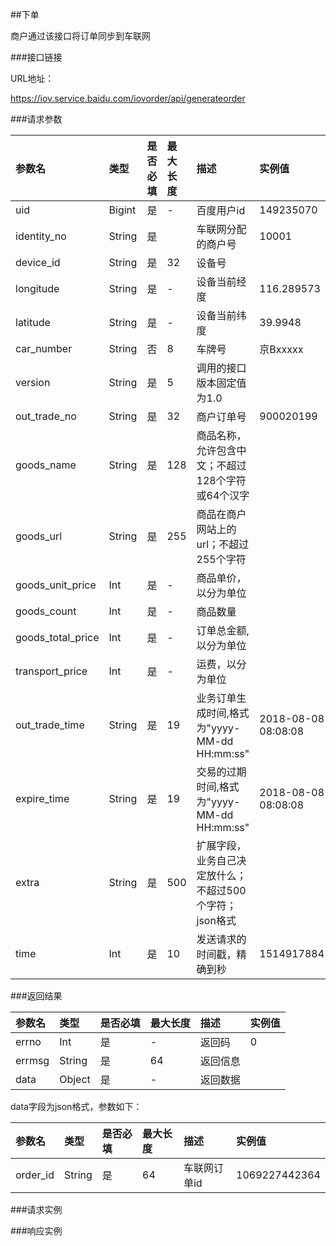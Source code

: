 ##下单

商户通过该接口将订单同步到车联网

###接口链接

URL地址：

https://iov.service.baidu.com/iovorder/api/generateorder

###请求参数

 |参数名 |类型|是否必填|最大长度|描述|实例值
| :------| :------ | :------ | :------ | :------ | :------ 
 |uid |Bigint|是|-|百度用户id| 149235070
 |identity_no  |String|是| |车联网分配的商户号|10001
 | device_id | String| 是 |32 |设备号||
 | longitude|String | 是 | -|设备当前经度 |116.289573|
 | latitude | String| 是 | -|设备当前纬度|39.9948|
 | car_number | String | 否 |8|车牌号|京Bxxxxx |
 | version | String| 是 |5 |调用的接口版本固定值为1.0||
|out_trade_no |String|是|32|商户订单号|900020199
|goods_name|String|是|128|商品名称，允许包含中文；不超过128个字符或64个汉字 ||
|goods_url|String|是|255|商品在商户网站上的url；不超过255个字符 ||
|goods_unit_price|Int|是|-|商品单价，以分为单位 ||
|goods_count|Int|是|-|商品数量 ||
|goods_total_price|Int|是|-|订单总金额,以分为单位||
|transport_price|Int|是|-|运费，以分为单位||
|out_trade_time|String|是|19|业务订单生成时间,格式为"yyyy-MM-dd HH:mm:ss"|2018-08-08 08:08:08
|expire_time|String|是|19|交易的过期时间,格式为"yyyy-MM-dd HH:mm:ss"|2018-08-08 08:08:08
|extra|String|是|500|扩展字段，业务自己决定放什么；不超过500个字符；json格式|
|time |Int|是|10|发送请求的时间戳，精确到秒|1514917884 |sign |string| 是|商户请求参数的签名串，详见签名|详见示例



 ###返回结果
 
|参数名 |类型|是否必填|最大长度|描述|实例值
| :------| :------ | :------ | :------ | :------ | :------
 |errno|Int|是|-|返回码|0|
 |errmsg|String|是|64|返回信息|| 
 |data |Object |是|-|返回数据||


 data字段为json格式，参数如下：
 
 
|参数名 |类型|是否必填|最大长度|描述|实例值
| :------| :------ | :------ | :------ | :------ | :------
| order_id |String|是|64| 车联网订单id|1069227442364|
 
###请求实例

###响应实例

